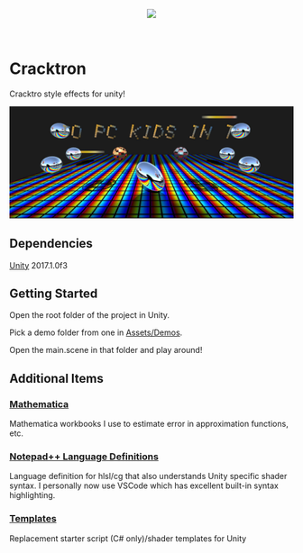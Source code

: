 <p align="center">
<img src="http://img.shields.io/badge/contributions-closed-red.svg">
</p>

<br>

# Cracktron
Cracktro style effects for unity!

<p align="center">
<img src="/Docs/screenshot.jpg">
</p>

## Dependencies
[Unity](http://www.unity3d.com) 2017.1.0f3

## Getting Started
Open the root folder of the project in Unity.

Pick a demo folder from one in [Assets/Demos](/Assets/Demos).

Open the main.scene in that folder and play around!

## Additional Items
### [Mathematica](/Mathematica)
Mathematica workbooks I use to estimate error in approximation functions, etc.

### [Notepad++ Language Definitions](/Notepad%2B%2B%20Language%20Definitions)
Language definition for hlsl/cg that also understands Unity specific shader syntax.
I personally now use VSCode which has excellent built-in syntax highlighting.

### [Templates](/Templates)
Replacement starter script (C# only)/shader templates for Unity

